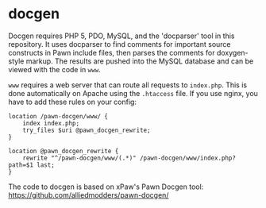 docgen
======

Docgen requires PHP 5, PDO, MySQL, and the 'docparser' tool in this repository. It uses docparser to find comments for important source constructs in Pawn include files, then parses the comments for doxygen-style markup. The results are pushed into the MySQL database and can be viewed with the code in `www`.

`www` requires a web server that can route all requests to `index.php`. This is done automatically on Apache using the `.htaccess` file. If you use nginx, you have to add these rules on your config:

```nginx
location /pawn-docgen/www/ {
	index index.php;
	try_files $uri @pawn_docgen_rewrite;
}

location @pawn_docgen_rewrite {
	rewrite "^/pawn-docgen/www/(.*)" /pawn-docgen/www/index.php?path=$1 last;
}
```

The code to docgen is based on xPaw's Pawn Docgen tool: https://github.com/alliedmodders/pawn-docgen/
